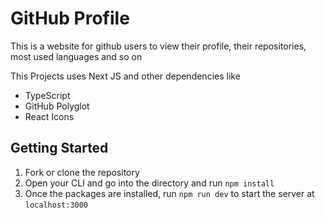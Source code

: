 # GitHub Profile

This is a website for github users to view their profile, their repositories, most used languages and so on

This Projects uses Next JS and other dependencies like

- TypeScript
- GitHub Polyglot
- React Icons

## Getting Started

1. Fork or clone the repository
2. Open your CLI and go into the directory and run `npm install`
3. Once the packages are installed, run `npm run dev` to start the server at `localhost:3000`
